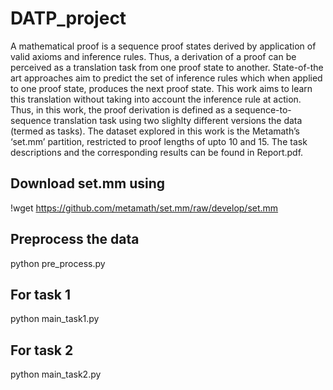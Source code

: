 # DATP_project

A mathematical proof is a sequence proof states derived by application of valid axioms and inference rules. Thus, a derivation of a proof can be perceived as a translation task from one proof state to another. State-of-the art approaches aim to predict the set of inference rules which when applied to one proof state, produces the next proof state. This work aims to learn this translation without taking into account the inference rule at action. Thus, in this work, the proof derivation is defined as a sequence-to-sequence translation task using two slighlty different versions the data (termed as tasks). The dataset explored in this work is the Metamath’s ‘set.mm’ partition, restricted to proof lengths of upto 10 and 15. The task descriptions and the corresponding results can be found in Report.pdf.

## Download set.mm using 
!wget https://github.com/metamath/set.mm/raw/develop/set.mm

## Preprocess the data
python pre_process.py

## For task 1
python main_task1.py

## For task 2
python main_task2.py
